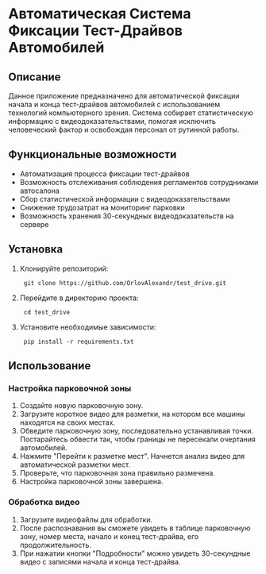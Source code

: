 # Автоматическая Система Фиксации Тест-Драйвов Автомобилей

## Описание

Данное приложение предназначено для автоматической фиксации начала и конца тест-драйвов автомобилей с использованием технологий компьютерного зрения. Система собирает статистическую информацию с видеодоказательствами, помогая исключить человеческий фактор и освобождая персонал от рутинной работы.

## Функциональные возможности

- Автоматизация процесса фиксации тест-драйвов
- Возможность отслеживания соблюдения регламентов сотрудниками автосалона
- Сбор статистической информации с видеодоказательствами
- Снижение трудозатрат на мониторинг парковки
- Возможность хранения 30-секундных видеодоказательств на сервере

## Установка

1. Клонируйте репозиторий:

        git clone https://github.com/OrlovAlexandr/test_drive.git
    

2. Перейдите в директорию проекта:

        cd test_drive
    

3. Установите необходимые зависимости:

        pip install -r requirements.txt
    

## Использование

### Настройка парковочной зоны

1. Создайте новую парковочную зону.
2. Загрузите короткое видео для разметки, на котором все машины находятся на своих местах.
3. Обведите парковочную зону, последовательно устанавливая точки. Постарайтесь обвести так, чтобы границы не пересекали очертания автомобилей.
4. Нажмите "Перейти к разметке мест". Начнется анализ видео для автоматической разметки мест.
5. Проверьте, что парковочная зона правильно размечена.
6. Настройка парковочной зоны завершена.

### Обработка видео

1. Загрузите видеофайлы для обработки.
2. После распознавания вы сможете увидеть в таблице парковочную зону, номер места, начало и конец тест-драйва, его продолжительность.
3. При нажатии кнопки "Подробности" можно увидеть 30-секундные видео с записями начала и конца тест-драйва.
